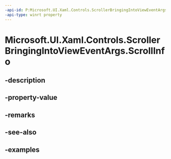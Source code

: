 ```yaml
---
-api-id: P:Microsoft.UI.Xaml.Controls.ScrollerBringingIntoViewEventArgs.ScrollInfo
-api-type: winrt property
---
```


# Microsoft.UI.Xaml.Controls.ScrollerBringingIntoViewEventArgs.ScrollInfo

<!--
public Microsoft.UI.Xaml.Controls.ScrollInfo ScrollInfo { get; }
-->


## -description

## -property-value

## -remarks

## -see-also

## -examples


